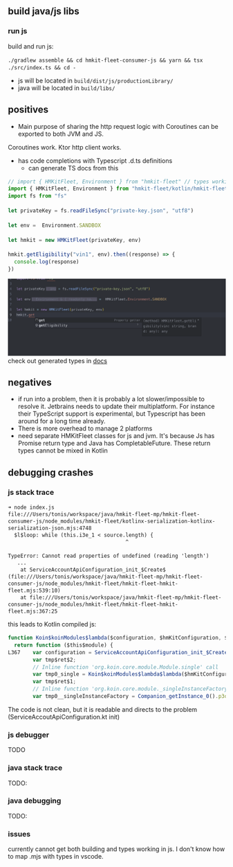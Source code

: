 ## build java/js libs

### run js

build and run js:

`./gradlew assemble && cd hmkit-fleet-consumer-js && yarn && tsx ./src/index.ts && cd -`

- js will be located in `build/dist/js/productionLibrary/`
- java will be located in `build/libs/`

## positives

- Main purpose of sharing the http request logic with Coroutines can be exported to both JVM and JS.

Coroutines work. Ktor http client works.

- has code completions with Typescript .d.ts definitions
    - can generate TS docs from this

```typescript
// import { HMKitFleet, Environment } from "hmkit-fleet" // types working
import { HMKitFleet, Environment } from "hmkit-fleet/kotlin/hmkit-fleet-mp-hmkit-fleet.mjs" // build working
import fs from "fs"

let privateKey = fs.readFileSync("private-key.json", "utf8")

let env =  Environment.SANDBOX

let hmkit = new HMKitFleet(privateKey, env)

hmkit.getEligibility("vin1", env).then((response) => {
  console.log(response)
})
```

![completions](./docs/completions.png)
check out generated types in [docs](./docs/hmkit-fleet-hmkit-fleet.d.ts)

## negatives

- if run into a problem, then it is probably a lot slower/impossible to resolve it. Jetbrains needs to update
  their multiplatform. For instance their TypeScript support is experimental, but Typescript has been around for a long
  time already.
- There is more overhead to manage 2 platforms
- need separate HMKitFleet classes for js and jvm. It's because Js has Promise return type and Java
  has CompletableFuture. These return types cannot be mixed in Kotlin

## debugging crashes

### js stack trace

```
➜ node index.js
file:///Users/tonis/workspace/java/hmkit-fleet-mp/hmkit-fleet-consumer-js/node_modules/hmkit-fleet/kotlinx-serialization-kotlinx-serialization-json.mjs:4748
  $l$loop: while (this.i3e_1 < source.length) {
                                      ^

TypeError: Cannot read properties of undefined (reading 'length')
   ...
    at ServiceAccountApiConfiguration_init_$Create$ (file:///Users/tonis/workspace/java/hmkit-fleet-mp/hmkit-fleet-consumer-js/node_modules/hmkit-fleet/hmkit-fleet-hmkit-fleet.mjs:539:10)
    at file:///Users/tonis/workspace/java/hmkit-fleet-mp/hmkit-fleet-consumer-js/node_modules/hmkit-fleet/hmkit-fleet-hmkit-fleet.mjs:367:25
```

this leads to Kotlin compiled js:

```javascript
function Koin$koinModules$lambda($configuration, $hmKitConfiguration, $environment) {
  return function ($this$module) {
L367    var configuration = ServiceAccountApiConfiguration_init_$Create$($configuration);
        var tmp$ret$2;
        // Inline function 'org.koin.core.module.Module.single' call
        var tmp0_single = Koin$koinModules$lambda$lambda($hmKitConfiguration);
        var tmp$ret$1;
        // Inline function 'org.koin.core.module._singleInstanceFactory' call
        var tmp0__singleInstanceFactory = Companion_getInstance_0().p3q_1;
```

The code is not clean, but it is readable and directs to the problem (ServiceAccoutApiConfiguration.kt init)

### js debugger

TODO

### java stack trace

TODO:

### java debugging

TODO:


### issues

currently cannot get both building and types working in js. I don't know how to map .mjs with types in vscode.